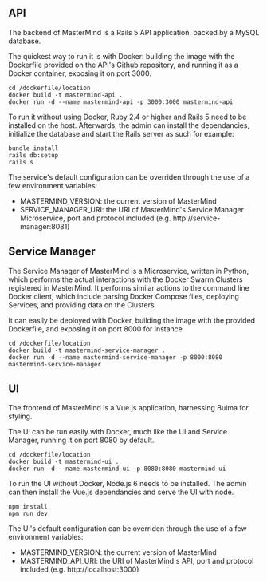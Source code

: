 API
---

The backend of MasterMind is a Rails 5 API application, backed by a MySQL database.

The quickest way to run it is with Docker: building the image with the Dockerfile provided on the API's Github repository, and running it as a Docker container, exposing it on port 3000.

```
cd /dockerfile/location
docker build -t mastermind-api .
docker run -d --name mastermind-api -p 3000:3000 mastermind-api
```

To run it without using Docker, Ruby 2.4 or higher and Rails 5 need to be installed on the host. Afterwards, the admin can install the dependancies, initialize the database and start the Rails server as such for example:

```
bundle install
rails db:setup
rails s
```

The service's default configuration can be overriden through the use of a few environment variables:

  - MASTERMIND_VERSION: the current version of MasterMind
  - SERVICE_MANAGER_URI: the URI of MasterMind's Service Manager Microservice, port and protocol included (e.g. http://service-manager:8081)

Service Manager
---------------

The Service Manager of MasterMind is a Microservice, written in Python, which performs the actual interactions with the Docker Swarm Clusters registered in MasterMind. It performs similar actions to the command line Docker client, which include parsing Docker Compose files, deploying Services, and providing data on the Clusters.

It can easily be deployed with Docker, building the image with the provided Dockerfile, and exposing it on port 8000 for instance.

```
cd /dockerfile/location
docker build -t mastermind-service-manager .
docker run -d --name mastermind-service-manager -p 8000:8080 mastermind-service-manager
```

UI
---

The frontend of MasterMind is a Vue.js application, harnessing Bulma for styling.

The UI can be run easily with Docker, much like the UI and Service Manager, running it on port 8080 by default.

```
cd /dockerfile/location
docker build -t mastermind-ui .
docker run -d --name mastermind-ui -p 8080:8080 mastermind-ui
```

To run the UI without Docker, Node.js 6 needs to be installed. The admin can then install the Vue.js dependancies and serve the UI with node.

```
npm install
npm run dev
```

The UI's default configuration can be overriden through the use of a few environment variables:

  - MASTERMIND_VERSION: the current version of MasterMind
  - MASTERMIND_API_URI: the URI of MasterMind's API, port and protocol included (e.g. http://localhost:3000)
